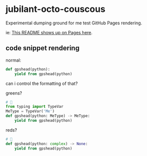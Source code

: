 # jubilant-octo-couscous
Experimental dumping ground for me test GitHub Pages rendering.

ie: [This README shows up on Pages here](https://gpshead.github.io/jubilant-octo-couscous/).

## code snippet rendering

normal:

```python
def gpshead(python):
    yield from gpshead(python)
```

can i control the formatting of that?

greens?

<span style="background-color:#e2f3eb;border-left-color:#0b8043;">
  
```python
# 📗
from typing import TypeVar
MeType = TypeVar('Me')
def gpshead(python: MeType) -> MeType:
    yield from gpshead(python)
```

</span>

reds?

<span style="background-color:#fbe9e7;border-left-color:#c53929;">

```python
# 🛑
def gpshead(python: complex) -> None:
    yield from gpshead(python)
```

</span>
